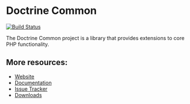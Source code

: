 # Doctrine Common

[![Build Status](https://secure.travis-ci.org/doctrine/common.png)](http://travis-ci.org/doctrine/common)

The Doctrine Common project is a library that provides extensions to core PHP functionality.

## More resources:

* [Website](http://www.doctrine-project.org)
* [Documentation](http://www.doctrine-project.org/projects/common/current/docs/en)
* [Issue Tracker](http://www.doctrine-project.org/jira/browse/DCOM)
* [Downloads](http://github.com/doctrine/common/downloads)
